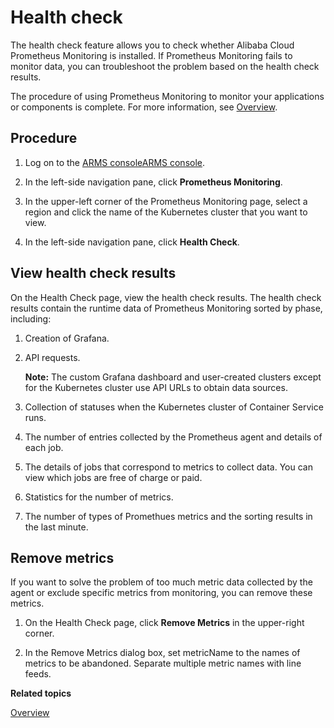 # Health check

The health check feature allows you to check whether Alibaba Cloud Prometheus Monitoring is installed. If Prometheus Monitoring fails to monitor data, you can troubleshoot the problem based on the health check results.

The procedure of using Prometheus Monitoring to monitor your applications or components is complete. For more information, see [Overview]().

## Procedure

1.  Log on to the [ARMS console](https://arms.console.aliyun.com/#/home)[ARMS console](https://arms-ap-southeast-1.console.aliyun.com/#/home).

2.  In the left-side navigation pane, click **Prometheus Monitoring**.

3.  In the upper-left corner of the Prometheus Monitoring page, select a region and click the name of the Kubernetes cluster that you want to view.

4.  In the left-side navigation pane, click **Health Check**.


## View health check results

On the Health Check page, view the health check results. The health check results contain the runtime data of Prometheus Monitoring sorted by phase, including:

1.  Creation of Grafana.
2.  API requests.

    **Note:** The custom Grafana dashboard and user-created clusters except for the Kubernetes cluster use API URLs to obtain data sources.

3.  Collection of statuses when the Kubernetes cluster of Container Service runs.
4.  The number of entries collected by the Prometheus agent and details of each job.
5.  The details of jobs that correspond to metrics to collect data. You can view which jobs are free of charge or paid.
6.  Statistics for the number of metrics.
7.  The number of types of Promethues metrics and the sorting results in the last minute.

## Remove metrics

If you want to solve the problem of too much metric data collected by the agent or exclude specific metrics from monitoring, you can remove these metrics.

1.  On the Health Check page, click **Remove Metrics** in the upper-right corner.

2.  In the Remove Metrics dialog box, set metricName to the names of metrics to be abandoned. Separate multiple metric names with line feeds.


**Related topics**  


[Overview]()

